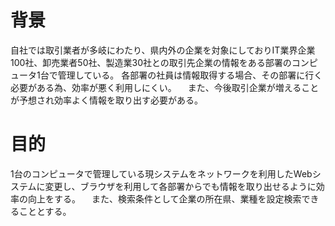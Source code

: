 # 背景
自社では取引業者が多岐にわたり、県内外の企業を対象にしておりIT業界企業100社、卸売業者50社、製造業30社との取引先企業の情報をある部署のコンピュータ1台で管理している。
各部署の社員は情報取得する場合、その部署に行く必要がある為、効率が悪く利用しにくい。
　また、今後取引企業が増えることが予想され効率よく情報を取り出す必要がある。
# 目的
1台のコンピュータで管理している現システムをネットワークを利用したWebシステムに変更し、ブラウザを利用して各部署からでも情報を取り出せるように効率の向上をする。
　また、検索条件として企業の所在県、業種を設定検索できることとする。